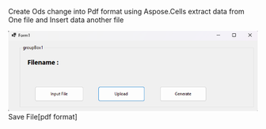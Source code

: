 Create Ods change into Pdf format using  Aspose.Cells 
extract data from One file and Insert data another file 

![Alt text](https://github.com/darkb0ts/Ods-File-Change-into-Pdf/blob/master/Screenshot%202023-09-25%20154854.png)
Save File[pdf format] 
